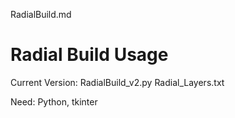 RadialBuild.md
# Radial Build Usage
Current Version: RadialBuild_v2.py
Radial_Layers.txt

Need: Python, tkinter
